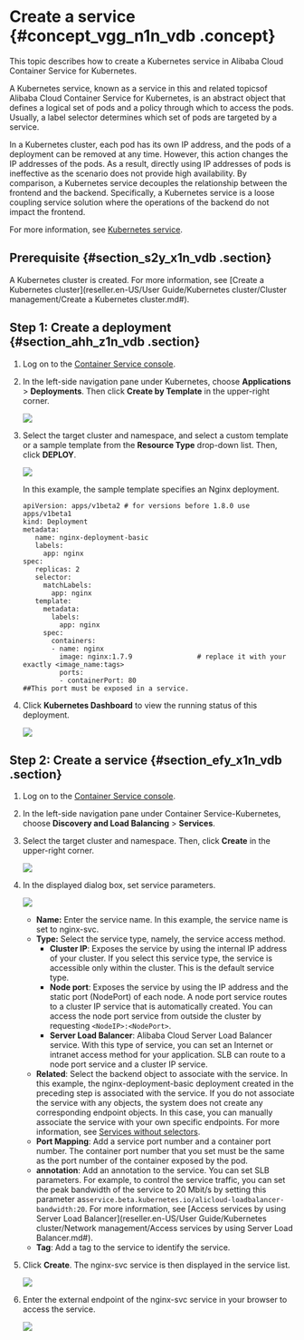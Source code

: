 # Create a service {#concept_vgg_n1n_vdb .concept}

This topic describes how to create a Kubernetes service in Alibaba Cloud Container Service for Kubernetes.

A Kubernetes service, known as a service in this and related topicsof Alibaba Cloud Container Service for Kubernetes, is an abstract object that defines a logical set of pods and a policy through which to access the pods. Usually, a label selector determines which set of pods are targeted by a service.

In a Kubernetes cluster, each pod has its own IP address, and the pods of a deployment can be removed at any time. However, this action changes the IP addresses of the pods. As a result, directly using IP addresses of pods is ineffective as the scenario does not provide high availability. By comparison, a Kubernetes service decouples the relationship between the frontend and the backend. Specifically, a Kubernetes service is a loose coupling service solution where the operations of the backend do not impact the frontend.

For more information, see [Kubernetes service](https://kubernetes.io/docs/concepts/services-networking/service).

## Prerequisite {#section_s2y_x1n_vdb .section}

A Kubernetes cluster is created. For more information, see [Create a Kubernetes cluster](reseller.en-US/User Guide/Kubernetes cluster/Cluster management/Create a Kubernetes cluster.md#).

## Step 1: Create a deployment {#section_ahh_z1n_vdb .section}

1.  Log on to the [Container Service console](https://partners-intl.console.aliyun.com/#/cs).
2.  In the left-side navigation pane under Kubernetes, choose **Applications** \> **Deployments**. Then click **Create by Template** in the upper-right corner.

    ![](http://static-aliyun-doc.oss-cn-hangzhou.aliyuncs.com/assets/img/16662/156274585711022_en-US.png)

3.  Select the target cluster and namespace, and select a custom template or a sample template from the **Resource Type** drop-down list. Then, click **DEPLOY**.

    ![](http://static-aliyun-doc.oss-cn-hangzhou.aliyuncs.com/assets/img/16662/156274585711023_en-US.png)

    In this example, the sample template specifies an Nginx deployment.

    ```
    apiVersion: apps/v1beta2 # for versions before 1.8.0 use apps/v1beta1
    kind: Deployment
    metadata:
       name: nginx-deployment-basic
       labels:
         app: nginx
    spec:
       replicas: 2
       selector:
         matchLabels:
           app: nginx
       template:
         metadata:
           labels:
             app: nginx
         spec:
           containers:
           - name: nginx
             image: nginx:1.7.9                # replace it with your exactly <image_name:tags>
             ports:
             - containerPort: 80                                          ##This port must be exposed in a service.
    ```

4.  Click **Kubernetes Dashboard** to view the running status of this deployment.

    ![](http://static-aliyun-doc.oss-cn-hangzhou.aliyuncs.com/assets/img/16662/156274585711024_en-US.png)


## Step 2: Create a service {#section_efy_x1n_vdb .section}

1.  Log on to the [Container Service console](https://partners-intl.console.aliyun.com/#/cs).
2.  In the left-side navigation pane under Container Service-Kubernetes, choose **Discovery and Load Balancing** \> **Services**.
3.  Select the target cluster and namespace. Then, click **Create** in the upper-right corner.

    ![](http://static-aliyun-doc.oss-cn-hangzhou.aliyuncs.com/assets/img/16662/156274585811025_en-US.png)

4.  In the displayed dialog box, set service parameters.

    ![](http://static-aliyun-doc.oss-cn-hangzhou.aliyuncs.com/assets/img/16662/156274585811026_en-US.png)

    -   **Name:** Enter the service name. In this example, the service name is set to nginx-svc.
    -   **Type:** Select the service type, namely, the service access method.
        -   **Cluster IP**: Exposes the service by using the internal IP address of your cluster. If you select this service type, the service is accessible only within the cluster. This is the default service type.
        -   **Node port**: Exposes the service by using the IP address and the static port \(NodePort\) of each node. A node port service routes to a cluster IP service that is automatically created. You can access the node port service from outside the cluster by requesting `<NodeIP>:<NodePort>`.
        -   **Server Load Balancer**: Alibaba Cloud Server Load Balancer service. With this type of service, you can set an Internet or intranet access method for your application. SLB can route to a node port service and a cluster IP service.
    -   **Related**: Select the backend object to associate with the service. In this example, the nginx-deployment-basic deployment created in the preceding step is associated with the service. If you do not associate the service with any objects, the system does not create any corresponding endpoint objects. In this case, you can manually associate the service with your own specific endpoints. For more information, see [Services without selectors](https://kubernetes.io/docs/concepts/services-networking/service/#services-without-selectors).
    -   **Port Mapping**: Add a service port number and a container port number. The container port number that you set must be the same as the port number of the container exposed by the pod.
    -   **annotation**: Add an annotation to the service. You can set SLB parameters. For example, to control the service traffic, you can set the peak bandwidth of the service to 20 Mbit/s by setting this parameter as`service.beta.kubernetes.io/alicloud-loadbalancer-bandwidth:20`. For more information, see [Access services by using Server Load Balancer](reseller.en-US/User Guide/Kubernetes cluster/Network management/Access services by using Server Load Balancer.md#).
    -   **Tag**: Add a tag to the service to identify the service.
5.  Click **Create**. The nginx-svc service is then displayed in the service list.

    ![](http://static-aliyun-doc.oss-cn-hangzhou.aliyuncs.com/assets/img/16662/156274585811027_en-US.png)

6.  Enter the external endpoint of the nginx-svc service in your browser to access the service.

    ![](http://static-aliyun-doc.oss-cn-hangzhou.aliyuncs.com/assets/img/16662/156274585811028_en-US.png)


